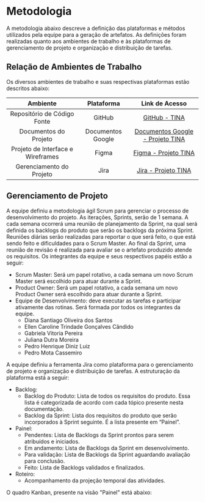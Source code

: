 
# Metodologia

A metodologia abaixo descreve a definição das plataformas e métodos utilizados pela equipe para a geração de artefatos. As definições foram realizadas quanto aos ambientes de trabalho e às plataformas de gerenciamento de projeto e organização e distribuição de tarefas.

## Relação de Ambientes de Trabalho

Os diversos ambientes de trabalho e suas respectivas plataformas estão descritos abaixo: 

|Ambiente| Plataforma |Link de Acesso|
|:--------------------:|:------------------------------------:|:----------------------------------------:|
|Repositório de Código Fonte| GitHub |[GitHub - TINA](https://github.com/ICEI-PUC-Minas-PMV-ADS/pmv-ads-2022-2-e1-proj-web-t5-tina)|
|Documentos do Projeto| Documentos Google |[Documentos Google - Projeto TINA](https://docs.google.com/document/d/1xgnERUmhhSl95Wog4cSZbBEcOPh9F8ONZzdEDbVb40k/edit)|
|Projeto de Interface e Wireframes| Figma |[Figma - Projeto TINA](https://www.figma.com/file/8fLcvqzsQxmqe885hzJItd/Tina?node-id=0%3A1)|
|Gerenciamento do Projeto| Jira |[Jira - Projeto TINA](https://projetotina.atlassian.net/jira/software/projects/TINA/boards/2)|

## Gerenciamento de Projeto
A equipe definiu a metodologia ágil Scrum para gerenciar o processo de desenvolvimento do projeto. As iterações, Sprints, serão de 1 semana. A cada semana ocorrerá uma reunião de planejamento da Sprint, na qual será definida os backlogs do produto que serão os backlogs da próxima Sprint. Reuniões diárias serão realizadas para reportar o que será feito, o que está sendo feito e dificuldades para o Scrum Master. Ao final da Sprint, uma reunião de revisão é realizada para avaliar se o artefato produzido atende os requisitos. Os integrantes da equipe e seus respectivos papéis estão a seguir:
 
* Scrum Master: Será um papel rotativo, a cada semana um novo Scrum Master será escolhido para atuar durante a Sprint.
* Product Owner: Será um papel rotativo, a cada semana um novo Product Owner será escolhido para atuar durante a Sprint.
* Equipe de Desenvolvimento: deve executar as tarefas e participar ativamente das rotinas. Será formada por todos os integrantes da equipe.
  - Diana Santiago Oliveira dos Santos
  - Ellen Caroline Trindade Gonçalves Cândido
  - Gabriela Vitoria Pereira
  - Juliana Dutra Moreira
  - Pedro Henrique Diniz Luiz
  - Pedro Mota Cassemiro

A equipe definiu a ferramenta Jira como plataforma para o gerenciamento de projeto e organização e distribuição de tarefas. A estruturação da plataforma está a seguir:
* Backlog:
  - Backlog do Produto: Lista de todos os requisitos do produto. Essa lista é categorizada de acordo com cada tópico presente nesta documentação.
  - Backlog da Sprint: Lista dos requisitos do produto que serão incorporados à Sprint seguinte. É a lista presente em “Painel”.
* Painel:
  - Pendentes: Lista de Backlogs da Sprint prontos para serem atribuídos e iniciados.
  - Em andamento: Lista de Backlogs da Sprint em desenvolvimento.
  - Para validação: Lista de Backlogs da Sprint aguardando avaliação para conclusão.
  - Feito: Lista de Backlogs validados e finalizados.
* Roteiro:
  - Acompanhamento da projeção temporal das atividades.

O quadro Kanban, presente na visão "Painel" está abaixo:







